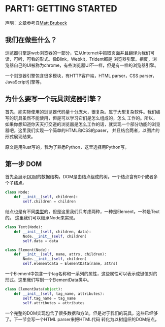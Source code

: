 PART1: GETTING STARTED 
=====
声明：文章参考自[Matt Brubeck](https://limpet.net/mbrubeck/2014/08/08/toy-layout-engine-1.html)

我们在做些什么？
-----
浏览器引擎是web浏览器的一部分，它从Internet中抓取页面并且翻译为我们可读，可听，可看的形式。像Blink，Webkit，Trident都是
浏览器引擎。相反，浏览器自己的UI被称为chrome，有些浏览器UI不一样，但是有一样的浏览器引擎。

一个浏览器引擎包含很多模块，有HTTP客户端，HTML parser，CSS parser，JavaScript引擎等。

为什么要写一个玩具浏览器引擎？
-----
首先，能实际使用的浏览器代码量十分庞大，很复杂。属于大型复杂软件。我们编写的玩具虽然不能使用，但是可以学习它们是怎么组成的，怎么
工作的。所以，如果你想知道你天天打交道的浏览器是怎么工作的话，就实现一个部分功能的浏览器吧。这里我们实现一个简单的HTML和CSS的paser，
并且结合两者，以图片的形式展现结果。

原文是用Rust写的，我为了熟悉Python，这里选择用Python写。

第一步 DOM
-----
首先会展示[DOM](http://dom.spec.whatwg.org/)的数据结构。DOM是由结点组成的树，一个结点含有0个或者多个子结点。
```python
class Node:
    def __init__(self, children):
        self.children = children
```
结点也是有不同[类型](https://dom.spec.whatwg.org/#dom-node-nodetype)的，但是这里我们只考虑两种，一种是Element，一种是Text的。
这里我们可以继承Node来实现。
```python
class Text(Node):
    def __init__(self, children, data):
        Node.__init__(self, children)
        self.data = data

class Element(Node):
    def __init__(self, name, attrs, children):
        Node.__init__(self, children)
        self.elementdata = ElementData(name, attrs)
```
一个Element中包含一个tag名称和一系列的属性，这些属性可以表示成键值对的形式。这里我们写到一个ElementData类中。
```python
class ElementData(object):
    def __init__(self, tag_name, attributes):
        self.tag_name = tag_name
        self.attributes = attributes
```
一个完整的DOM实现包含了很多数据和方法，但是对于我们的玩具，这些已经够了。下一节会写一个HTML parser来把HTML代码
转化为以树组织的DOM结点。

